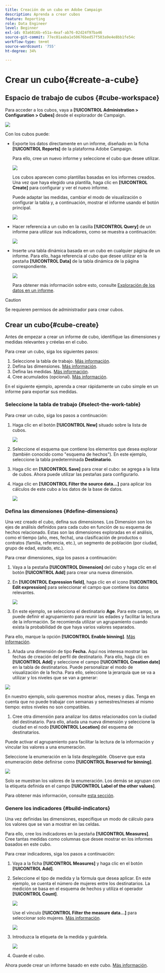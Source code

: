 ```yaml
---
title: Creación de un cubo en Adobe Campaign
description: Aprenda a crear cubos
feature: Reporting
role: Data Engineer
level: Beginner
exl-id: 03a6816b-e51a-4eaf-ab76-02d24f97ba46
source-git-commit: 77ec01aaba1e50676bed57f503a9e4e8bb1fe54c
workflow-type: tm+mt
source-wordcount: '755'
ht-degree: 34%

---
```


# Crear un cubo{#create-a-cube}

## Espacio de trabajo de cubos {#cube-workspace}

Para acceder a los cubos, vaya a **[!UICONTROL Administration > Configuration > Cubes]** desde el explorador de Campaign.

![](assets/cube-node.png)

Con los cubos puede:

* Exporte los datos directamente en un informe, diseñado en la ficha **[!UICONTROL Reports]** de la plataforma Adobe Campaign.

  Para ello, cree un nuevo informe y seleccione el cubo que desee utilizar.

  ![](assets/create-new-cube.png)

  Los cubos aparecen como plantillas basadas en los informes creados. Una vez que haya elegido una plantilla, haga clic en **[!UICONTROL Create]** para configurar y ver el nuevo informe.

  Puede adaptar las medidas, cambiar el modo de visualización o configurar la tabla y, a continuación, mostrar el informe usando el botón principal.

  ![](assets/display-cube-table.png)

* Hacer referencia a un cubo en la casilla **[!UICONTROL Query]** de un informe para utilizar sus indicadores, como se muestra a continuación:

  ![](assets/cube-report-query.png)

* Inserte una tabla dinámica basada en un cubo en cualquier página de un informe. Para ello, haga referencia al cubo que desee utilizar en la pestaña **[!UICONTROL Data]** de la tabla dinámica de la página correspondiente.

  ![](assets/cube-in-a-report.png)

  Para obtener más información sobre esto, consulte [Exploración de los datos en un informe](cube-tables.md#explore-the-data-in-a-report).


>[!CAUTION]
>
>Se requieren permisos de administrador para crear cubos.
>

## Crear un cubo{#cube-create}

Antes de empezar a crear un informe de cubo, identifique las dimensiones y medidas relevantes y créelas en el cubo.

Para crear un cubo, siga los siguientes pasos:

1. Seleccione la tabla de trabajo. [Más información](#select-the-work-table).
1. Defina las dimensiones. [Más información](#define-dimensions).
1. Defina las medidas. [Más información](#build-indicators).
1. Cree acumulados (opcional). [Más información](customize-cubes.md#calculate-and-use-aggregates).

En el siguiente ejemplo, aprenda a crear rápidamente un cubo simple en un informe para exportar sus medidas.

### Seleccione la tabla de trabajo {#select-the-work-table}

Para crear un cubo, siga los pasos a continuación:

1. Haga clic en el botón **[!UICONTROL New]** situado sobre la lista de cubos.

   ![](assets/create-a-cube.png)

1. Seleccione el esquema que contiene los elementos que desea explorar (también conocido como &quot;esquema de hechos&quot;). En este ejemplo, seleccione la tabla predeterminada **Destinatario**.
1. Haga clic en **[!UICONTROL Save]** para crear el cubo: se agrega a la lista de cubos. Ahora puede utilizar las pestañas para configurarlo.

1. Haga clic en **[!UICONTROL Filter the source data...]** para aplicar los cálculos de este cubo a los datos de la base de datos.

   ![](assets/cube-filter-source.png)

### Defina las dimensiones {#define-dimensions}

Una vez creado el cubo, defina sus dimensiones. Los Dimension son los ejes de análisis definidos para cada cubo en función de su esquema de hechos relacionado. Estas son las dimensiones exploradas en el análisis, como el tiempo (año, mes, fecha), una clasificación de productos o contratos (familia, referencia, etc.), un segmento de población (por ciudad, grupo de edad, estado, etc.).

Para crear dimensiones, siga los pasos a continuación:

1. Vaya a la pestaña **[!UICONTROL Dimension]** del cubo y haga clic en el botón **[!UICONTROL Add]** para crear una nueva dimensión.
1. En **[!UICONTROL Expression field]**, haga clic en el icono **[!UICONTROL Edit expression]** para seleccionar el campo que contiene los datos relevantes.

   ![](assets/cube-add-dimension.png)

1. En este ejemplo, se selecciona el destinatario **Age**. Para este campo, se puede definir el agrupamiento para reunir las edades y facilitar la lectura de la información. Se recomienda utilizar un agrupamiento cuando exista la probabilidad de que haya varios valores separados.

Para ello, marque la opción **[!UICONTROL Enable binning]**. [Más información](customize-cubes.md#data-binning).

1. Añada una dimensión de tipo **Fecha.** Aquí nos interesa mostrar las fechas de creación del perfil de destinatario. Para ello, haga clic en **[!UICONTROL Add]** y seleccione el campo **[!UICONTROL Creation date]** en la tabla de destinatarios.
Puede personalizar el modo de visualización de la fecha. Para ello, seleccione la jerarquía que se va a utilizar y los niveles que se van a generar:

![](assets/cube-date-dimension.png)

En nuestro ejemplo, solo queremos mostrar años, meses y días. Tenga en cuenta que no puede trabajar con semanas y semestres/meses al mismo tiempo: estos niveles no son compatibles.

1. Cree otra dimensión para analizar los datos relacionados con la ciudad del destinatario. Para ello, añada una nueva dimensión y seleccione la ciudad en el nodo **[!UICONTROL Location]** del esquema de destinatarios.

Puede activar el agrupamiento para facilitar la lectura de la información y vincular los valores a una enumeración.

Seleccione la enumeración en la lista desplegable. Observe que esta enumeración debe definirse como **[!UICONTROL Reserved for binning]**.

![](assets/cube-dimension-with-enum.png)

Solo se muestran los valores de la enumeración. Los demás se agrupan con la etiqueta definida en el campo **[!UICONTROL Label of the other values]**.

Para obtener más información, consulte [esta sección](customize-cubes.md#dynamically-manage-bins).

### Genere los indicadores {#build-indicators}

Una vez definidas las dimensiones, especifique un modo de cálculo para los valores que se van a mostrar en las celdas.

Para ello, cree los indicadores en la pestaña **[!UICONTROL Measures]**. Cree tantas medidas como columnas que desee mostrar en los informes basados en este cubo.

Para crear indicadores, siga los pasos a continuación:

1. Vaya a la ficha **[!UICONTROL Measures]** y haga clic en el botón **[!UICONTROL Add]**.
1. Seleccione el tipo de medida y la fórmula que desea aplicar. En este ejemplo, se cuenta el número de mujeres entre los destinatarios. La medición se basa en el esquema de hechos y utiliza el operador **[!UICONTROL Count]**.

   ![](assets/cube-new-measure.png)

   Use el vínculo **[!UICONTROL Filter the measure data...]** para seleccionar solo mujeres. [Más información](customize-cubes.md#define-measures).

   ![](assets/cube-filter-measure-data.png)

1. Introduzca la etiqueta de la medida y guárdela.

   ![](assets/cube-save-measure.png)

1. Guarde el cubo.


Ahora puede crear un informe basado en este cubo. [Más información](cube-tables.md).
